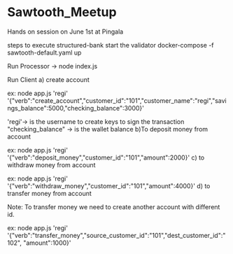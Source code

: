 # Sawtooth_Meetup
Hands on session on June 1st at Pingala



steps to execute structured-bank
start the validator
docker-compose -f sawtooth-default.yaml up

Run Processor
-> node index.js

Run Client
a) create account

ex: node app.js 'regi' '{"verb":"create_account","customer_id":"101","customer_name":"regi","savings_balance":5000,"checking_balance":3000}'

'regi'-> is the username  to create keys to sign the transaction
"checking_balance" -> is the wallet balance
b)To deposit money from account

ex: node app.js 'regi' '{"verb":"deposit_money","customer_id":"101","amount":2000}'
c) to withdraw money from account

ex: node app.js 'regi' '{"verb":"withdraw_money","customer_id":"101","amount":4000}'
d) to transfer money from account

Note: To transfer money  we need to create another account  with  different id.

ex:  node app.js 'regi' '{"verb":"transfer_money","source_customer_id":"101","dest_customer_id":"102", "amount":1000}'


